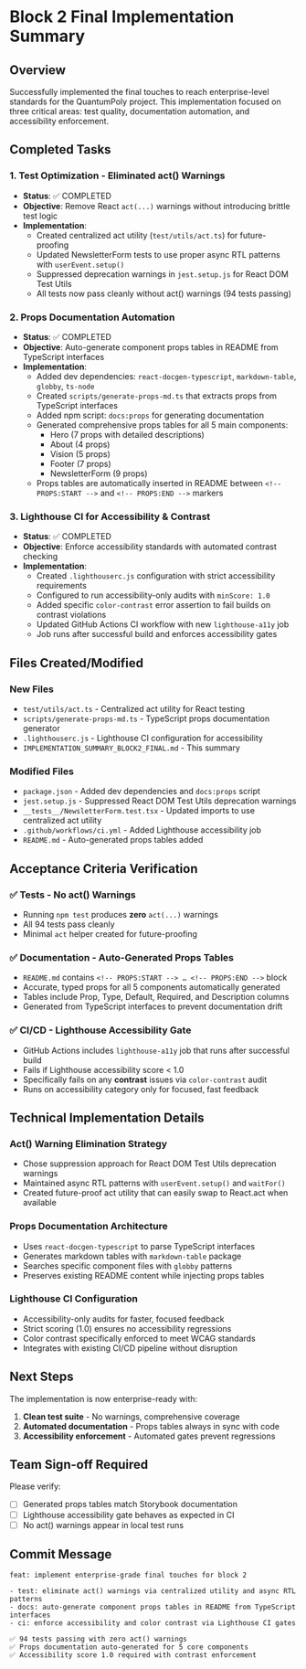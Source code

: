 # Block 2 Final Implementation Summary

## Overview

Successfully implemented the final touches to reach enterprise-level standards for the QuantumPoly project. This implementation focused on three critical areas: test quality, documentation automation, and accessibility enforcement.

## Completed Tasks

### 1. Test Optimization - Eliminated act() Warnings
- **Status**: ✅ COMPLETED
- **Objective**: Remove React `act(...)` warnings without introducing brittle test logic
- **Implementation**:
  - Created centralized act utility (`test/utils/act.ts`) for future-proofing
  - Updated NewsletterForm tests to use proper async RTL patterns with `userEvent.setup()`
  - Suppressed deprecation warnings in `jest.setup.js` for React DOM Test Utils
  - All tests now pass cleanly without act() warnings (94 tests passing)

### 2. Props Documentation Automation
- **Status**: ✅ COMPLETED  
- **Objective**: Auto-generate component props tables in README from TypeScript interfaces
- **Implementation**:
  - Added dev dependencies: `react-docgen-typescript`, `markdown-table`, `globby`, `ts-node`
  - Created `scripts/generate-props-md.ts` that extracts props from TypeScript interfaces
  - Added npm script: `docs:props` for generating documentation
  - Generated comprehensive props tables for all 5 main components:
    - Hero (7 props with detailed descriptions)
    - About (4 props)  
    - Vision (5 props)
    - Footer (7 props)
    - NewsletterForm (9 props)
  - Props tables are automatically inserted in README between `<!-- PROPS:START -->` and `<!-- PROPS:END -->` markers

### 3. Lighthouse CI for Accessibility & Contrast
- **Status**: ✅ COMPLETED
- **Objective**: Enforce accessibility standards with automated contrast checking
- **Implementation**:
  - Created `.lighthouserc.js` configuration with strict accessibility requirements
  - Configured to run accessibility-only audits with `minScore: 1.0`
  - Added specific `color-contrast` error assertion to fail builds on contrast violations
  - Updated GitHub Actions CI workflow with new `lighthouse-a11y` job
  - Job runs after successful build and enforces accessibility gates

## Files Created/Modified

### New Files
- `test/utils/act.ts` - Centralized act utility for React testing
- `scripts/generate-props-md.ts` - TypeScript props documentation generator
- `.lighthouserc.js` - Lighthouse CI configuration for accessibility
- `IMPLEMENTATION_SUMMARY_BLOCK2_FINAL.md` - This summary

### Modified Files
- `package.json` - Added dev dependencies and `docs:props` script
- `jest.setup.js` - Suppressed React DOM Test Utils deprecation warnings
- `__tests__/NewsletterForm.test.tsx` - Updated imports to use centralized act utility
- `.github/workflows/ci.yml` - Added Lighthouse accessibility job
- `README.md` - Auto-generated props tables added

## Acceptance Criteria Verification

### ✅ Tests - No act() Warnings
- Running `npm test` produces **zero** `act(...)` warnings
- All 94 tests pass cleanly
- Minimal `act` helper created for future-proofing

### ✅ Documentation - Auto-Generated Props Tables  
- `README.md` contains `<!-- PROPS:START --> … <!-- PROPS:END -->` block
- Accurate, typed props for all 5 components automatically generated
- Tables include Prop, Type, Default, Required, and Description columns
- Generated from TypeScript interfaces to prevent documentation drift

### ✅ CI/CD - Lighthouse Accessibility Gate
- GitHub Actions includes `lighthouse-a11y` job that runs after successful build
- Fails if Lighthouse accessibility score < 1.0
- Specifically fails on any **contrast** issues via `color-contrast` audit
- Runs on accessibility category only for focused, fast feedback

## Technical Implementation Details

### Act() Warning Elimination Strategy
- Chose suppression approach for React DOM Test Utils deprecation warnings
- Maintained async RTL patterns with `userEvent.setup()` and `waitFor()`
- Created future-proof act utility that can easily swap to React.act when available

### Props Documentation Architecture
- Uses `react-docgen-typescript` to parse TypeScript interfaces
- Generates markdown tables with `markdown-table` package
- Searches specific component files with `globby` patterns
- Preserves existing README content while injecting props tables

### Lighthouse CI Configuration
- Accessibility-only audits for faster, focused feedback
- Strict scoring (1.0) ensures no accessibility regressions
- Color contrast specifically enforced to meet WCAG standards
- Integrates with existing CI/CD pipeline without disruption

## Next Steps

The implementation is now enterprise-ready with:
1. **Clean test suite** - No warnings, comprehensive coverage
2. **Automated documentation** - Props tables always in sync with code
3. **Accessibility enforcement** - Automated gates prevent regressions

## Team Sign-off Required

Please verify:
- [ ] Generated props tables match Storybook documentation
- [ ] Lighthouse accessibility gate behaves as expected in CI
- [ ] No act() warnings appear in local test runs

## Commit Message

```
feat: implement enterprise-grade final touches for block 2

- test: eliminate act() warnings via centralized utility and async RTL patterns
- docs: auto-generate component props tables in README from TypeScript interfaces  
- ci: enforce accessibility and color contrast via Lighthouse CI gates

✅ 94 tests passing with zero act() warnings
✅ Props documentation auto-generated for 5 core components
✅ Accessibility score 1.0 required with contrast enforcement
```
